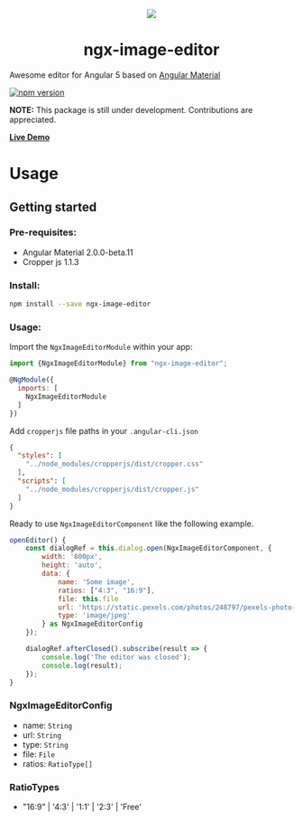 



<p align="center">
  <img  style="text-align: center;" src="https://github.com/Centroida/ngx-image-editor/raw/master/assets/editor.png">
  <h1 align="center">ngx-image-editor</h1>
</p>


Awesome editor for Angular 5 based on [Angular Material](https://github.com/angular/material2)

[![npm version](https://badge.fury.io/js/ngx-image-editor.svg)](https://badge.fury.io/js/ngx-image-editor)

**NOTE:** This package is still under development. Contributions are appreciated. 

**[Live Demo](https://ngx-image-editor.firebaseapp.com/)**

# Usage

## Getting started

### Pre-requisites:

  - Angular Material 2.0.0-beta.11
  - Cropper js 1.1.3

### Install:

  ```bash
  npm install --save ngx-image-editor
  ```

### Usage:
Import the `NgxImageEditorModule` within your app:

```js
import {NgxImageEditorModule} from "ngx-image-editor";

@NgModule({
  imports: [ 
    NgxImageEditorModule
  ]
})
```

Add `cropperjs` file paths in your `.angular-cli.json`
  
  ```json
  {
    "styles": [
      "../node_modules/cropperjs/dist/cropper.css"
    ],
    "scripts": [
      "../node_modules/cropperjs/dist/cropper.js"
    ]
}
  ```

Ready to use `NgxImageEditorComponent` like the following example.
```js
openEditor() {
    const dialogRef = this.dialog.open(NgxImageEditorComponent, {
        width: '800px',
        height: 'auto',
        data: {
            name: 'Some image',
            ratios: ["4:3", "16:9"],
            file: this.file
            url: 'https://static.pexels.com/photos/248797/pexels-photo-248797.jpeg',
            type: 'image/jpeg'
        } as NgxImageEditorConfig
    });

    dialogRef.afterClosed().subscribe(result => {
        console.log('The editor was closed');
        console.log(result);
    });
}
```

### NgxImageEditorConfig

- name: `String`
- url: `String` 
- type: `String`
- file: `File`
- ratios: `RatioType[]`

### RatioTypes

- "16:9" | '4:3' | '1:1' | '2:3' | 'Free'
